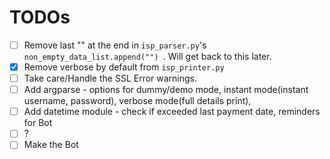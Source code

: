 # TODOs

* [ ] Remove last "" at the end in `isp_parser.py`'s  `non_empty_data_list.append("") `. Will get back to this later. 
* [x] Remove verbose by default from `isp_printer.py`
* [ ] Take care/Handle the SSL Error warnings.
* [ ] Add argparse - options for dummy/demo mode, instant mode(instant username, password), verbose mode(full details print), 
* [ ] Add datetime module - check if exceeded last payment date, reminders for Bot
* [ ] ?
* [ ] Make the Bot